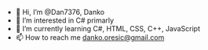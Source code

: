 - 👋 Hi, I’m @Dan7376, Danko
- 👀 I’m interested in C# primarly
- 🌱 I’m currently learning C#, HTML, CSS, C++, JavaScript
- 📫 How to reach me danko.oresic@gmail.com

<!---
Dan7376/Dan7376 is a ✨ special ✨ repository because its `README.md` (this file) appears on your GitHub profile.
You can click the Preview link to take a look at your changes.
--->
